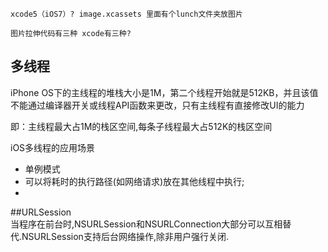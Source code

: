 ```objc
xcode5（iOS7）? image.xcassets 里面有个lunch文件夹放图片

图片拉伸代码有三种 xcode有三种?
```

## 多线程
iPhone OS下的主线程的堆栈大小是1M，第二个线程开始就是512KB，并且该值不能通过编译器开关或线程API函数来更改，只有主线程有直接修改UI的能力

即：主线程最大占1M的栈区空间,每条子线程最大占512K的栈区空间

iOS多线程的应用场景
- 单例模式
- 可以将耗时的执行路径(如网络请求)放在其他线程中执行;
- 



 ##URLSession  
 当程序在前台时,NSURLSession和NSURLConnection大部分可以互相替代.NSURLSession支持后台网络操作,除非用户强行关闭.